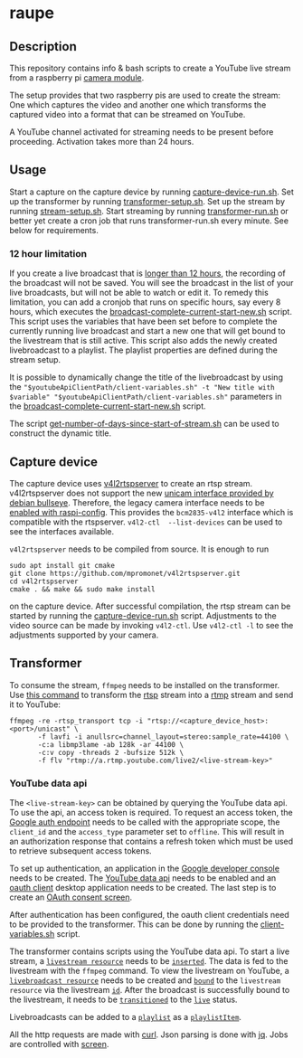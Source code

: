 # raupe
## Description

This repository contains info & bash scripts to create a YouTube live stream from a raspberry
pi [camera module](https://www.raspberrypi.com/products/camera-module-v2/).

The setup provides that two raspberry pis are used to create the stream: One which captures the
video and another one which transforms the captured video into a format that can be streamed on
YouTube.

A YouTube channel activated for streaming needs to be present before proceeding. Activation takes more
than 24 hours.

## Usage
Start a capture on the capture device by running [capture-device-run.sh](/capture-device/capture-device-run.sh). Set up the transformer
by running [transformer-setup.sh](/transformer/transformer-setup.sh). Set up the stream by running [stream-setup.sh](/transformer/stream-setup.sh). Start streaming
by running [transformer-run.sh](/transformer/transformer-run.sh) or better yet create a cron job that runs transformer-run.sh
every minute. See below for requirements. 

### 12 hour limitation

If you create a live broadcast that is [longer than 12 hours](https://support.google.com/youtube/answer/6247592?hl=en-GB), the recording of
the broadcast will not be saved. You will see the broadcast in the list of your live broadcasts, but will not be able to
watch or edit it. To remedy this limitation, you can add a cronjob that runs on specific hours, say every 8 hours, which 
executes the [broadcast-complete-current-start-new.sh](/transformer/broadcast-complete-current-start-new.sh) script. This script uses the 
variables that have been set before to complete the currently running live broadcast and start a new one that will get bound to the 
livestream that is still active. This script also adds the newly created livebroadcast to a playlist. The playlist properties are defined 
during the stream setup.

It is possible to dynamically change the title of the livebroadcast by using the `"$youtubeApiClientPath/client-variables.sh" -t "New title with $variable" "$youtubeApiClientPath/client-variables.sh"` parameters in the [broadcast-complete-current-start-new.sh](/transformer/broadcast-complete-current-start-new.sh#L10) script. 

The script [get-number-of-days-since-start-of-stream.sh](/transformer/youtube-api-client/get-number-of-days-since-start-of-stream.sh)
can be used to construct the dynamic title.

## Capture device

The capture device uses [v4l2rtspserver](https://github.com/mpromonet/v4l2rtspserver) to create an rtsp stream. v4l2rtspserver does not support
the new [unicam interface provided by debian bullseye](https://github.com/mpromonet/v4l2rtspserver/issues/257). Therefore,
the legacy camera interface needs to be [enabled with raspi-config](https://www.raspberrypi.com/documentation/accessories/camera.html#libcamera-and-the-legacy-raspicam-camera-stack).
This provides the `bcm2835-v4l2` interface which is compatible with the rtspserver. `v4l2-ctl 
--list-devices` can be used to see the interfaces available.

`v4l2rtspserver` needs to be compiled from source. It is enough to run 
```
sudo apt install git cmake
git clone https://github.com/mpromonet/v4l2rtspserver.git
cd v4l2rtspserver
cmake . && make && sudo make install
```
on the capture device. After successful compilation, the rtsp stream can be started by running the [capture-device-run.sh](/capture-device/capture-device-run.sh) script.
Adjustments to the video source can be made by invoking `v4l2-ctl`. Use `v4l2-ctl -l` to see
the adjustments supported by your camera.

## Transformer

To consume the stream, `ffmpeg` needs to be installed on the transformer. Use [this command](https://stackoverflow.com/a/42747348/854483) to transform
the [rtsp](https://datatracker.ietf.org/doc/html/rfc2326) stream into a [rtmp](http://web.archive.org/web/20210909154508/https://wwwimages2.adobe.com/content/dam/acom/en/devnet/rtmp/pdf/rtmp_specification_1.0.pdf) stream and send it to YouTube:
```
ffmpeg -re -rtsp_transport tcp -i "rtsp://<capture_device_host>:<port>/unicast" \
       -f lavfi -i anullsrc=channel_layout=stereo:sample_rate=44100 \
       -c:a libmp3lame -ab 128k -ar 44100 \
       -c:v copy -threads 2 -bufsize 512k \
       -f flv "rtmp://a.rtmp.youtube.com/live2/<live-stream-key>"
```

### YouTube data api

The `<live-stream-key>` can be obtained by querying the YouTube data api. To use the api, an access
token is required. To request an access token, the [Google auth endpoint](https://accounts.google.com/o/oauth2/v2/auth) needs to be called with the
appropriate scope, the `client_id` and the `access_type` parameter set to `offline`. This will
result in an authorization response that contains a refresh token which must be used to retrieve
subsequent access tokens.

To set up authentication, an application in the [Google developer console](https://console.developers.google.com) needs to be created.
The [YouTube data api](https://console.cloud.google.com/apis/library/youtube.googleapis.com) needs to be enabled and an [oauth client](https://console.cloud.google.com/apis/credentials/oauthclient) desktop application needs to be 
created. The last step is to create an [OAuth consent screen](https://console.cloud.google.com/apis/credentials/consent).

After authentication has been configured, the oauth client credentials need to be provided to
the transformer. This can be done by running the [client-variables.sh](/transformer/youtube-api-client/client-variables.sh) script.

The transformer contains scripts using the YouTube data api. To start a live stream, a [`livestream resource`](https://developers.google.com/youtube/v3/live/docs/liveStreams#resource)
needs to be [`inserted`](https://developers.google.com/youtube/v3/live/docs/liveStreams/insert). The data is fed to the livestream with the `ffmpeg` command. To view the livestream
on YouTube, a [`livebroadcast resource`](https://developers.google.com/youtube/v3/live/docs/liveBroadcasts#resource) needs to be created and [`bound`](https://developers.google.com/youtube/v3/live/docs/liveBroadcasts/bind#streamId) to the `livestream resource`
via the livestream [`id`](https://developers.google.com/youtube/v3/live/docs/liveStreams#id). After the broadcast is successfully bound to the livestream, it needs to
be [`transitioned`](https://developers.google.com/youtube/v3/live/docs/liveBroadcasts/transition#broadcastStatus) to the [`live`](https://developers.google.com/youtube/v3/live/docs/liveBroadcasts#status.lifeCycleStatus) status.

Livebroadcasts can be added to a [`playlist`](https://developers.google.com/youtube/v3/docs/playlists#resource) as a [`playlistItem`](https://developers.google.com/youtube/v3/docs/playlistItems#resource).

All the http requests are made with [curl](https://curl.se/). Json parsing is done with [jq](https://stedolan.github.io/jq/).
Jobs are controlled with [screen](https://www.gnu.org/software/screen/).
